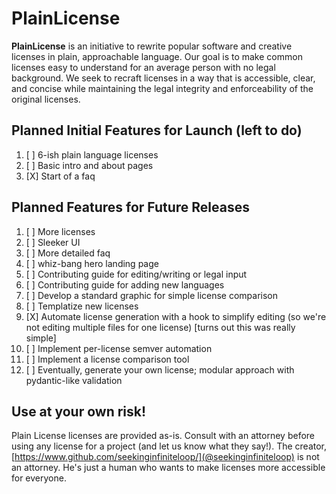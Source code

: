 # PlainLicense

**PlainLicense** is an initiative to rewrite popular software and creative licenses in plain, approachable language. Our goal is to make common licenses easy to understand for an average person with no legal background. We seek to recraft licenses in a way that is accessible, clear, and concise while maintaining the legal integrity and enforceability of the original licenses.

## Planned Initial Features for Launch (left to do)

1. [ ] 6-ish plain language licenses
2. [ ] Basic intro and about pages
3. [X] Start of a faq

## Planned Features for Future Releases

1. [ ] More licenses
2. [ ] Sleeker UI
3. [ ] More detailed faq
4. [ ] whiz-bang hero landing page
5. [ ] Contributing guide for editing/writing or legal input
6. [ ] Contributing guide for adding new languages
7. [ ] Develop a standard graphic for simple license comparison
8. [ ] Templatize new licenses
9. [X] Automate license generation with a hook to simplify editing (so we're not editing multiple files for one license) [turns out this was really simple]
10. [ ] Implement per-license semver automation
11. [ ] Implement a license comparison tool
12. [ ] Eventually, generate your own license; modular approach with pydantic-like validation

## **Use at your own risk!**

Plain License licenses are provided as-is. Consult with an attorney before using any license for a project (and let us know what they say!). The creator, [https://www.github.com/seekinginfiniteloop/](@seekinginfiniteloop) is not an attorney. He's just a human who wants to make licenses more accessible for everyone.
